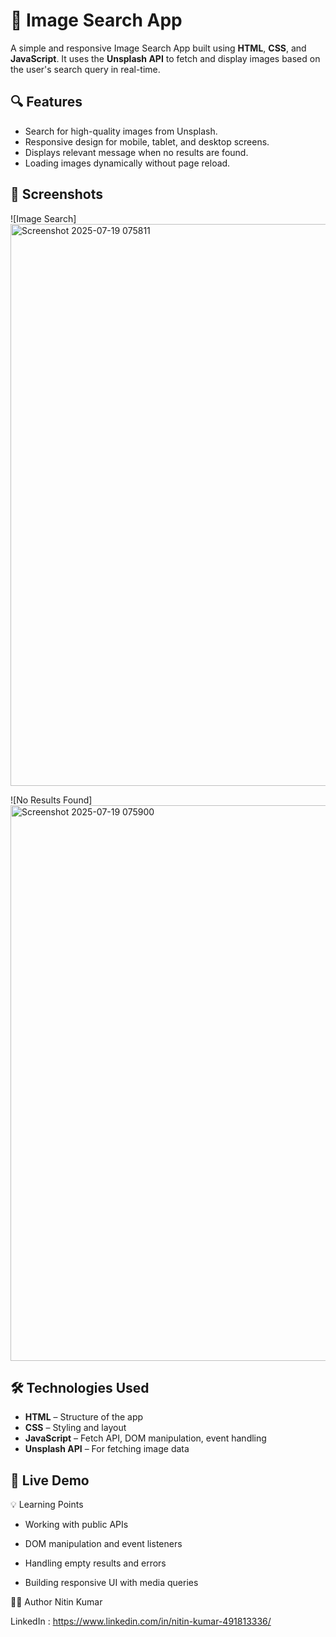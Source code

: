 # 🌄 Image Search App

A simple and responsive Image Search App built using **HTML**, **CSS**, and **JavaScript**. It uses the **Unsplash API** to fetch and display images based on the user's search query in real-time.

## 🔍 Features

- Search for high-quality images from Unsplash.
- Responsive design for mobile, tablet, and desktop screens.
- Displays relevant message when no results are found.
- Loading images dynamically without page reload.

## 📸 Screenshots

![Image Search] <img width="1894" height="899" alt="Screenshot 2025-07-19 075811" src="https://github.com/user-attachments/assets/f3907371-1787-4667-b5b1-6917d64781c1" />

![No Results Found] <img width="1868" height="889" alt="Screenshot 2025-07-19 075900" src="https://github.com/user-attachments/assets/a9d55ae0-3ed5-47dc-8ac4-d1c1a28b9cf2" />


## 🛠️ Technologies Used

- **HTML** – Structure of the app
- **CSS** – Styling and layout
- **JavaScript** – Fetch API, DOM manipulation, event handling
- **Unsplash API** – For fetching image data

## 🚀 Live Demo



💡 Learning Points
* Working with public APIs

* DOM manipulation and event listeners

* Handling empty results and errors

* Building responsive UI with media queries

👨‍💻 Author
Nitin Kumar


LinkedIn : https://www.linkedin.com/in/nitin-kumar-491813336/


